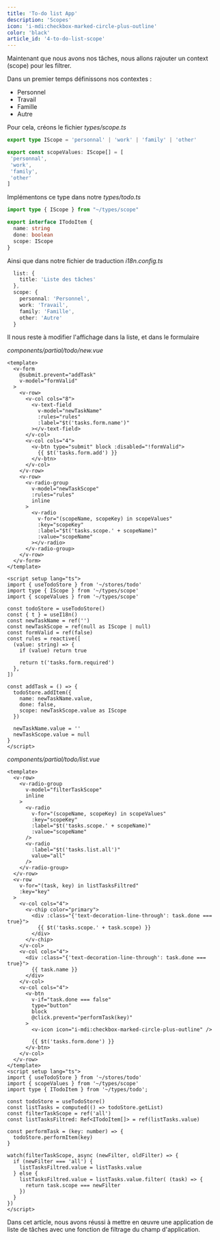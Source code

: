 ```yaml
---
title: 'To-do list App'
description: 'Scopes'
icon: 'i-mdi:checkbox-marked-circle-plus-outline'
color: 'black'
article_id: '4-to-do-list-scope'
---
```


Maintenant que nous avons nos tâches, nous allons rajouter un context (scope) pour les filtrer.

Dans un premier temps définissons nos contextes :
 - Personnel
 - Travail
 - Famille
 - Autre

 Pour cela, créons le fichier *types/scope.ts*

 ```ts
export type IScope = 'personnal' | 'work' | 'family' | 'other'

export const scopeValues: IScope[] = [
  'personnal',
  'work',
  'family',
  'other'
]
 ```

Implémentons ce type dans notre *types/todo.ts*

```ts
import type { IScope } from "~/types/scope"

export interface ITodoItem {
  name: string
  done: boolean
  scope: IScope
}
```

Ainsi que dans notre fichier de traduction *i18n.config.ts*

```ts
  list: {
    title: 'Liste des tâches'
  },
  scope: {
    personnal: 'Personnel',
    work: 'Travail',
    family: 'Famille',
    other: 'Autre'
  }
```

Il nous reste à modifier l'affichage dans la liste, et dans le formulaire

*components/partial/todo/new.vue*

```vue
<template>
  <v-form 
    @submit.prevent="addTask" 
    v-model="formValid"
  >
    <v-row>
      <v-col cols="8">
        <v-text-field
          v-model="newTaskName"
          :rules="rules"
          :label="$t('tasks.form.name')"
        ></v-text-field>
      </v-col>
      <v-col cols="4">
        <v-btn type="submit" block :disabled="!formValid">
          {{ $t('tasks.form.add') }}
        </v-btn>
      </v-col>
    </v-row>
    <v-row>
      <v-radio-group
        v-model="newTaskScope"
        :rules="rules"
        inline
      >
        <v-radio
          v-for="(scopeName, scopeKey) in scopeValues"
          :key="scopeKey"
          :label="$t('tasks.scope.' + scopeName)"
          :value="scopeName"
        ></v-radio>
      </v-radio-group>
    </v-row>
  </v-form>
</template>

<script setup lang="ts">
import { useTodoStore } from '~/stores/todo'
import type { IScope } from '~/types/scope'
import { scopeValues } from '~/types/scope'

const todoStore = useTodoStore()
const { t } = useI18n()
const newTaskName = ref('')
const newTaskScope = ref(null as IScope | null)
const formValid = ref(false)
const rules = reactive([
  (value: string) => {
    if (value) return true

    return t('tasks.form.required')
  },
])

const addTask = () => {
  todoStore.addItem({
    name: newTaskName.value,
    done: false,
    scope: newTaskScope.value as IScope
  })

  newTaskName.value = ''
  newTaskScope.value = null
}
</script>

```

*components/partial/todo/list.vue*

```vue
<template>
  <v-row>
    <v-radio-group
      v-model="filterTaskScope"
      inline
    >
      <v-radio
        v-for="(scopeName, scopeKey) in scopeValues"
        :key="scopeKey"
        :label="$t('tasks.scope.' + scopeName)"
        :value="scopeName"
      />
      <v-radio
        :label="$t('tasks.list.all')"
        value="all"
      />
    </v-radio-group>
  </v-row>
  <v-row
    v-for="(task, key) in listTasksFiltred"
    :key="key"
  >
    <v-col cols="4">
      <v-chip color="primary">
        <div :class="{'text-decoration-line-through': task.done === true}">
          {{ $t('tasks.scope.' + task.scope) }}
        </div>
      </v-chip>
    </v-col>
    <v-col cols="4">
      <div :class="{'text-decoration-line-through': task.done === true}">
        {{ task.name }}
      </div>
    </v-col>
    <v-col cols="4">
      <v-btn 
        v-if="task.done === false"
        type="button" 
        block
        @click.prevent="performTask(key)"
      >
        <v-icon icon="i-mdi:checkbox-marked-circle-plus-outline" />
      
        {{ $t('tasks.form.done') }}
      </v-btn>
    </v-col>
  </v-row>
</template>
<script setup lang="ts">
import { useTodoStore } from '~/stores/todo'
import { scopeValues } from '~/types/scope'
import type { ITodoItem } from '~/types/todo';

const todoStore = useTodoStore()
const listTasks = computed(() => todoStore.getList)
const filterTaskScope = ref('all')
const listTasksFiltred: Ref<ITodoItem[]> = ref(listTasks.value)

const performTask = (key: number) => {
  todoStore.performItem(key)
}

watch(filterTaskScope, async (newFilter, oldFilter) => {
  if (newFilter === 'all') {
    listTasksFiltred.value = listTasks.value
  } else {
    listTasksFiltred.value = listTasks.value.filter( (task) => {
      return task.scope === newFilter
    })
  }
})
</script>
```

Dans cet article, nous avons réussi à mettre en œuvre une application de liste de tâches avec une fonction de filtrage du champ d'application. 



